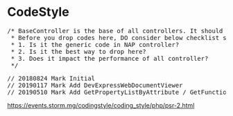 # CodeStyle

<pre>
/* BaseController is the base of all controllers. It should ONLY contain generic code of controller.
 * Before you drop codes here, DO consider below checklist seriously
 * 1. Is it the generic code in NAP controller?
 * 2. Is it the best way to drop here?
 * 3. Does it impact the performance of all controller?
 */
</pre>

<pre>
// 20180824 Mark Initial
// 20190117 Mark Add DevExpressWebDocumentViewer
// 20190510 Mark Add GetPropertyListByAttribute / GetFunctionListByAttribute
</pre>


https://events.storm.mg/codingstyle/coding_style/php/psr-2.html
